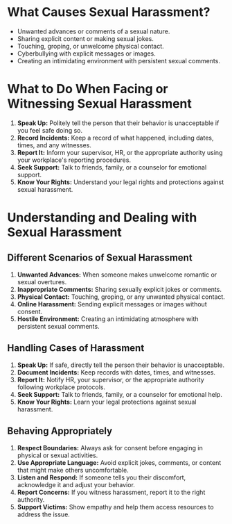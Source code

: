# What Causes Sexual Harassment?

- Unwanted advances or comments of a sexual nature.
- Sharing explicit content or making sexual jokes.
- Touching, groping, or unwelcome physical contact.
- Cyberbullying with explicit messages or images.
- Creating an intimidating environment with persistent sexual comments.

# What to Do When Facing or Witnessing Sexual Harassment

1. **Speak Up:** Politely tell the person that their behavior is unacceptable if you feel safe doing so.
2. **Record Incidents:** Keep a record of what happened, including dates, times, and any witnesses.
3. **Report It:** Inform your supervisor, HR, or the appropriate authority using your workplace's reporting procedures.
4. **Seek Support:** Talk to friends, family, or a counselor for emotional support.
5. **Know Your Rights:** Understand your legal rights and protections against sexual harassment.


# Understanding and Dealing with Sexual Harassment

## Different Scenarios of Sexual Harassment

1. **Unwanted Advances:** When someone makes unwelcome romantic or sexual overtures.
2. **Inappropriate Comments:** Sharing sexually explicit jokes or comments.
3. **Physical Contact:** Touching, groping, or any unwanted physical contact.
4. **Online Harassment:** Sending explicit messages or images without consent.
5. **Hostile Environment:** Creating an intimidating atmosphere with persistent sexual comments.

## Handling Cases of Harassment

1. **Speak Up:** If safe, directly tell the person their behavior is unacceptable.
2. **Document Incidents:** Keep records with dates, times, and witnesses.
3. **Report It:** Notify HR, your supervisor, or the appropriate authority following workplace protocols.
4. **Seek Support:** Talk to friends, family, or a counselor for emotional help.
5. **Know Your Rights:** Learn your legal protections against sexual harassment.

## Behaving Appropriately

1. **Respect Boundaries:** Always ask for consent before engaging in physical or sexual activities.
2. **Use Appropriate Language:** Avoid explicit jokes, comments, or content that might make others uncomfortable.
3. **Listen and Respond:** If someone tells you their discomfort, acknowledge it and adjust your behavior.
4. **Report Concerns:** If you witness harassment, report it to the right authority.
5. **Support Victims:** Show empathy and help them access resources to address the issue.
